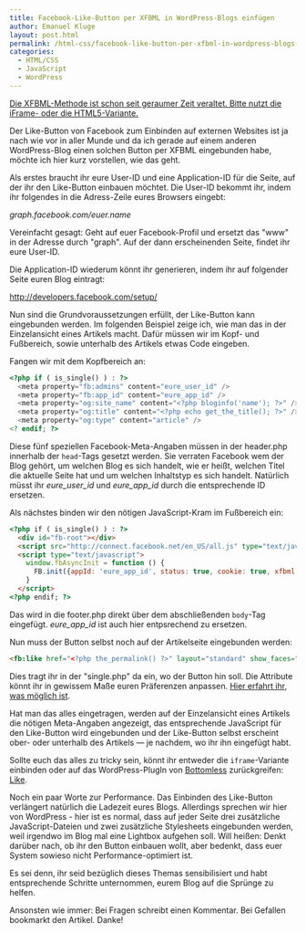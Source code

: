 ```yaml
---
title: Facebook-Like-Button per XFBML in WordPress-Blogs einfügen
author: Emanuel Kluge
layout: post.html
permalink: /html-css/facebook-like-button-per-xfbml-in-wordpress-blogs-einfugen/
categories:
  - HTML/CSS
  - JavaScript
  - WordPress
---
```


<p><ins datetime="2014-10-26T16:12:29+00:00">Die XFBML-Methode ist schon seit geraumer Zeit veraltet. Bitte nutzt die iFrame- oder die HTML5-Variante.</ins></p>

Der Like-Button von Facebook zum Einbinden auf externen Websites ist ja nach wie vor in aller Munde und da ich gerade auf einem anderen WordPress-Blog einen solchen Button per XFBML eingebunden habe, möchte ich hier kurz vorstellen, wie das geht.

Als erstes braucht ihr eure User-ID und eine Application-ID für die Seite, auf der ihr den Like-Button einbauen möchtet. Die User-ID bekommt ihr, indem ihr folgendes in die Adress-Zeile eures Browsers eingebt:

*graph.facebook.com/euer.name*

Vereinfacht gesagt: Geht auf euer Facebook-Profil und ersetzt das "www" in der Adresse durch "graph". Auf der dann erscheinenden Seite, findet ihr eure User-ID.

Die Application-ID wiederum könnt ihr generieren, indem ihr auf folgender Seite euren Blog eintragt:

http://developers.facebook.com/setup/

Nun sind die Grundvoraussetzungen erfüllt, der Like-Button kann eingebunden werden. Im folgenden Beispiel zeige ich, wie man das in der Einzelansicht eines Artikels macht. Dafür müssen wir im Kopf- und Fußbereich, sowie unterhalb des Artikels etwas Code eingeben.

Fangen wir mit dem Kopfbereich an:

```php
<?php if ( is_single() ) : ?>
  <meta property="fb:admins" content="eure_user_id" />
  <meta property="fb:app_id" content="eure_app_id" />
  <meta property="og:site_name" content="<?php bloginfo('name'); ?>" />
  <meta property="og:title" content="<?php echo get_the_title(); ?>" />
  <meta property="og:type" content="article" />
<? endif; ?>
```

Diese fünf speziellen Facebook-Meta-Angaben müssen in der header.php innerhalb der `head`-Tags gesetzt werden. Sie verraten Facebook wem der Blog gehört, um welchen Blog es sich handelt, wie er heißt, welchen Titel die aktuelle Seite hat und um welchen Inhaltstyp es sich handelt. Natürlich müsst ihr *eure\_user\_id* und *eure\_app\_id* durch die entsprechende ID ersetzen.

Als nächstes binden wir den nötigen JavaScript-Kram im Fußbereich ein:

```html
<?php if ( is_single() ) : ?>
  <div id="fb-root"></div>
  <script src="http://connect.facebook.net/en_US/all.js" type="text/javascript"></script>
  <script type="text/javascript">
    window.fbAsyncInit = function () {
      FB.init({appId: 'eure_app_id', status: true, cookie: true, xfbml: true});
    }
  </script>
<?php endif; ?>
```

Das wird in die footer.php direkt über dem abschließenden `body`-Tag eingefügt. *eure\_app\_id* ist auch hier entpsrechend zu ersetzen.

Nun muss der Button selbst noch auf der Artikelseite eingebunden werden:

```html
<fb:like href="<?php the_permalink() ?>" layout="standard" show_faces="false" width="xyz" action="like" colorscheme="light" font="trebuchet ms"></fb:like>
```

Dies tragt ihr in der "single.php" da ein, wo der Button hin soll. Die Attribute könnt ihr in gewissem Maße euren Präferenzen anpassen. [Hier erfahrt ihr, was möglich ist][like].

Hat man das alles eingetragen, werden auf der Einzelansicht eines Artikels die nötigen Meta-Angaben angezeigt, das entsprechende JavaScript für den Like-Button wird eingebunden und der Like-Button selbst erscheint ober- oder unterhalb des Artikels &mdash; je nachdem, wo ihr ihn eingefügt habt.

Sollte euch das alles zu tricky sein, könnt ihr entweder die `iframe`-Variante einbinden oder auf das WordPress-PlugIn von [Bottomless][bottomlessinc] zurückgreifen: [Like][like_plugin].

Noch ein paar Worte zur Performance. Das Einbinden des Like-Button verlängert natürlich die Ladezeit eures Blogs. Allerdings sprechen wir hier von WordPress - hier ist es normal, dass auf jeder Seite drei zusätzliche JavaScript-Dateien und zwei zusätzliche Stylesheets eingebunden werden, weil irgendwo im Blog mal eine Lightbox aufgehen soll. Will heißen: Denkt darüber nach, ob ihr den Button einbauen wollt, aber bedenkt, dass euer System sowieso nicht Performance-optimiert ist.

Es sei denn, ihr seid bezüglich dieses Themas sensibilisiert und habt entsprechende Schritte unternommen, eurem Blog auf die Sprünge zu helfen.

Ansonsten wie immer: Bei Fragen schreibt einen Kommentar. Bei Gefallen bookmarkt den Artikel. Danke!

[like]: http://developers.facebook.com/docs/reference/plugins/like
[bottomlessinc]: http://blog.bottomlessinc.com/
[like_plugin]: http://wordpress.org/extend/plugins/like/
